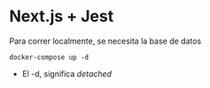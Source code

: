 # Next.js + Jest
Para correr localmente, se necesita la base de datos

```
docker-compose up -d
```

* El -d, significa _detached_   


